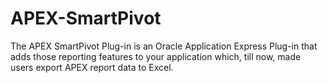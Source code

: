 # APEX-SmartPivot
The APEX SmartPivot Plug-in is an Oracle Application Express Plug-in that adds those reporting features to your application which, till now, made users export APEX report data to Excel.
